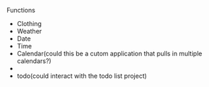 Functions

<ul>
<li>Clothing</li>
<li>Weather</li>
<li>Date</li>
<li>Time</li>
<li>Calendar(could this be a cutom application that pulls in multiple calendars?)<li>
<li>todo(could interact with the todo list project)
</ul>
